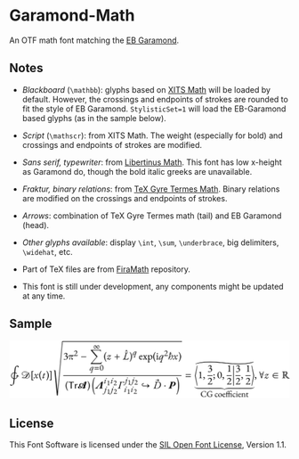 # Garamond-Math

An OTF math font matching the [EB Garamond](https://github.com/octaviopardo/EBGaramond12/).

## Notes

- *Blackboard* (`\mathbb`): glyphs based on [XITS Math](https://github.com/khaledhosny/xits) will be loaded by default. However, the crossings and endpoints of strokes are rounded to fit the style of EB Garamond. `StylisticSet=1` will load the EB-Garamond based glyphs (as in the sample below).

- *Script* (`\mathscr`): from XITS Math. The weight (especially for bold) and crossings and endpoints of strokes are modified.

- *Sans serif, typewriter*: from [Libertinus Math](https://github.com/khaledhosny/libertinus). This font has low x-height as Garamond do, though the bold italic greeks are unavailable.

- *Fraktur, binary relations*: from [TeX Gyre Termes Math](http://www.gust.org.pl/projects/e-foundry/tg-math/).  Binary relations are modified on the crossings and endpoints of strokes.

- *Arrows*: combination of TeX Gyre Termes math (tail) and EB Garamond (head).

- *Other glyphs available*: display `\int`, `\sum`, `\underbrace`, big delimiters, `\widehat`, etc.

- Part of TeX files are from [FiraMath](https://github.com/Stone-Zeng/FiraMath) repository.

- This font is still under development, any components might be updated at any time.

## Sample

![sample](images/sample.svg)

## License

This Font Software is licensed under the [SIL Open Font License](http://scripts.sil.org/OFL), Version 1.1.
